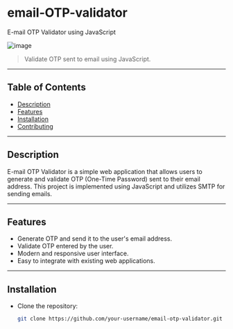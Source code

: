 # email-OTP-validator
E-mail OTP Validator using JavaScript

![image](https://github.com/harsh4042/email-OTP-validator/assets/106963882/75f692e6-b1a2-4072-844d-1802b2de13bd)


> Validate OTP sent to email using JavaScript.

---

## Table of Contents

- [Description](#description)
- [Features](#features)
- [Installation](#installation)
- [Contributing](#contributing)

---

## Description

E-mail OTP Validator is a simple web application that allows users to generate and validate OTP (One-Time Password) sent to their email address. This project is implemented using JavaScript and utilizes SMTP for sending emails.

---

## Features

- Generate OTP and send it to the user's email address.
- Validate OTP entered by the user.
- Modern and responsive user interface.
- Easy to integrate with existing web applications.

---

## Installation

- Clone the repository:

  ```bash
  git clone https://github.com/your-username/email-otp-validator.git

